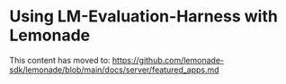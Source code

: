 # Using LM-Evaluation-Harness with Lemonade

This content has moved to: https://github.com/lemonade-sdk/lemonade/blob/main/docs/server/featured_apps.md